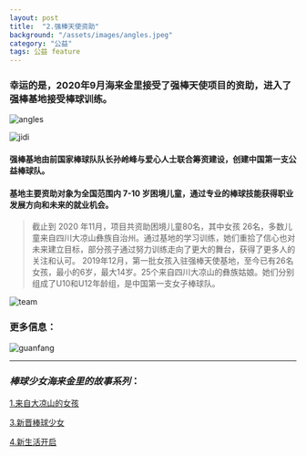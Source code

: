 ```yaml
---
layout: post
title:  "2.强棒天使资助"
background: "/assets/images/angles.jpeg"
category: "公益"
tags: 公益 feature
---
```

### 幸运的是，2020年9月海来金里接受了强棒天使项目的资助，进入了强棒基地接受棒球训练。

![angles](https://tva1.sinaimg.cn/large/e6c9d24ely1gojlljdldoj20rs0i8myn.jpg)

![jidi](https://tva1.sinaimg.cn/large/e6c9d24ely1gojm2k50iaj20dw09hmxz.jpg)

#### 强棒基地由前国家棒球队队长孙岭峰与爱心人士联合筹资建设，创建中国第一支公益棒球队。
#### 基地主要资助对象为全国范围内 7-10 岁困境儿童，通过专业的棒球技能获得职业发展方向和未来的就业机会。

> 截止到 2020 年11月，项目共资助困境儿童80名，其中女孩 26名，多数儿童来自四川大凉山彝族自治州。通过基地的学习训练，她们重拾了信心也对未来建立目标，部分孩子通过努力训练走向了更大的舞台，获得了更多人的关注和认可。
> 2019年12月，第一批女孩入驻强棒天使基地，至今已有26名女孩，最小的6岁，最大14岁。25个来自四川大凉山的彝族姑娘。她们分别组成了U10和U12年龄组，是中国第一支女子棒球队。

![team](https://tva1.sinaimg.cn/large/e6c9d24ely1gojlt594igj20fa0bxq4m.jpg)

### **更多信息**：
![guanfang](https://tva1.sinaimg.cn/large/e6c9d24ely1gojqs56711j20ha05f3z4.jpg)

------
### ***棒球少女海来金里的故事系列***：


[1.来自大凉山的女孩](https://sarahjiaojia.github.io/baseball4/dashan/)

[3.新晋棒球少女](https://sarahjiaojia.github.io/baseball4/zixin/)

[4.新生活开启](https://sarahjiaojia.github.io/baseball4/newlife/)
